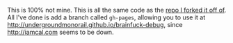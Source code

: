 This is 100% not mine. This is all the same code as the [repo I forked it off of](https://github.com/iamcal/brainfuck-debug). All I've done is add a branch called `gh-pages`, allowing you to use it at http://undergroundmonorail.github.io/brainfuck-debug, since http://iamcal.com seems to be down.
